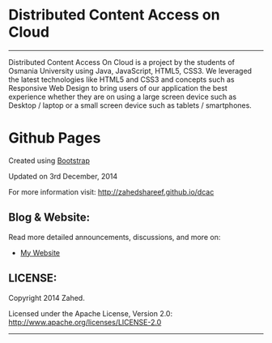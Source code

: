 Distributed Content Access on Cloud
==================
------------------

Distributed Content Access On Cloud is a project by the students of Osmania University using Java, JavaScript, HTML5, CSS3. We leveraged the latest technologies like HTML5 and CSS3 and concepts such as Responsive Web Design to bring users of our application the best experience whether they are on using a large screen device such as Desktop / laptop or a small screen device such as tablets / smartphones.

Github Pages
============

Created using [Bootstrap](https://github.com/twitter/bootstrap)

Updated on 3rd December, 2014

For more information visit:
http://zahedshareef.github.io/dcac

Blog & Website:
---------------

Read more detailed announcements, discussions, and more on:

+ [My Website](http://zahedshareef.com)

LICENSE:
-------

Copyright 2014 Zahed.

Licensed under the Apache License, Version 2.0: http://www.apache.org/licenses/LICENSE-2.0

------------------------
